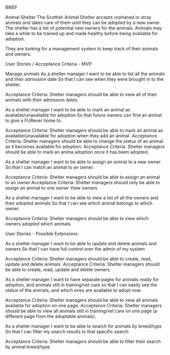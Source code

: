 BRIEF

Animal Shelter
The Scottish Animal Shelter accepts orphaned or stray animals and takes care of them until
they can be adopted by a new owner. The shelter has a list of potential new owners for the
animals. Animals may take a while to be trained up and made healthy before being available
for adoption.

They are looking for a management system to keep track of their animals and owners.

User Stories / Acceptance Criteria - MVP:

Manage animals
  As a shelter manager I want to be able to list all the animals and their admission date
  So that I can see when they were brought in to the shelter.

  Acceptance Criteria: Shelter managers should be able to view all of their animals with their
  admission dates.

  As a shelter manager I want to be able to mark an animal as available/unavailable for adoption
  So that future owners can find an animal to give a FURever home to.

  Acceptance Criteria: Shelter managers should be able to mark an animal as 
  available/unavailable for adoption when they add an animal.
  Acceptance Criteria: Shelter managers should be able to change the status of an animal as it
  becomes available for adoption.
  Acceptance Criteria: Shelter managers should be able to mark an anima
  adoption once it has been adopted.

  As a shelter manager I want to be able to assign an animal to a new owner
  So that I can match an animal to an owner.

  Acceptance Criteria: Shelter managers should be able to assign an animal to an owner
  Acceptance Criteria: Shelter managers should only be able to assign an animal to one owner
  View owners

  As a shelter manager I want to be able to view a list of all the owners and their adopted animals
  So that I can see which animal belongs to which owner.

  Acceptance Criteria: Shelter managers should be able to view which owners adopted which
  animals.

User Stories - Possible Extensions:
  
  As a shelter manager I want to be able to update and delete animals and owners
  So that I can have full control over the admin of my system

  Acceptance Criteria: Shelter managers should be able to create, read, update and delete
  animals.
  Acceptance Criteria: Shelter managers should be able to create, read, update and delete
  owners.
  
  As a shelter manager  I want to have separate pages for animals ready for adoption, and 
  animals still in training/vet care so that I can easily see the status of the animals, and which 
  ones are available to adopt now.
  
  Acceptance Criteria: Shelter managers should be able to view all animals available for
  adoption on one page.
  Acceptance Criteria: Shelter managers should be able to view all animals still in training/vet
  care on one page (a different page from the adoptable animals).

  As a shelter manager I want to be able to search for animals by breed/type
  So that I can filter my search results to that specific search

  Acceptance Criteria: Shelter managers should be able to filter their search by animal
  breed/type.
